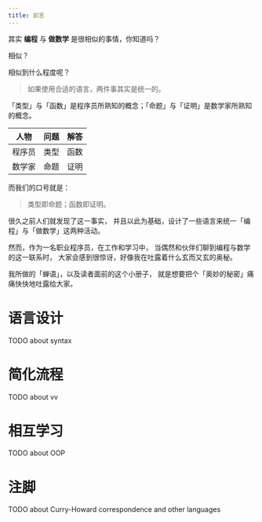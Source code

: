 ```yaml
---
title: 前言
---
```


其实 **编程** 与 **做数学** 是很相似的事情，你知道吗？

相似？

相似到什么程度呢？

> 如果使用合适的语言，两件事其实是统一的。

「类型」与「函数」是程序员所熟知的概念；「命题」与「证明」是数学家所熟知的概念。

| 人物   | 问题 | 解答 |
|--------|------|------|
| 程序员 | 类型 | 函数 |
| 数学家 | 命题 | 证明 |

而我们的口号就是：

> 类型即命题；函数即证明。

很久之前人们就发现了这一事实，
并且以此为基础，设计了一些语言来统一「编程」与「做数学」这两种活动。

然而，作为一名职业程序员，在工作和学习中，
当偶然和伙伴们聊到编程与数学的这一联系时，
大家会感到很惊讶，好像我在吐露着什么玄而又玄的奥秘。

我所做的「蝉语」，以及读者面前的这个小册子，
就是想要把个「奥妙的秘密」痛痛快快地吐露给大家。

# 语言设计

TODO about syntax

# 简化流程

TODO about vv

# 相互学习

TODO about OOP

# 注脚

TODO about Curry-Howard correspondence and other languages
